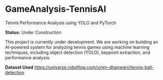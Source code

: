 # GameAnalysis-TennisAI
Tennis Performance Analysis using YOLO and PyTorch


**Status:** Under Construction

This project is currently under development. We are working on building an AI-powered system for analyzing tennis games using machine learning techniques, including object detection (YOLO), keypoint extraction, and performance analysis. 

**Dataset Used**
https://universe.roboflow.com/viren-dhanwani/tennis-ball-detection
